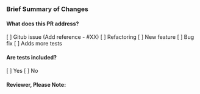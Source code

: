 ### Brief Summary of Changes
<!--
Provide some context as to what was changed, from an implementation standpoint.
-->

#### What does this PR address?
[ ] Gitub issue (Add reference - #XX)
[ ] Refactoring
[ ] New feature
[ ] Bug fix
[ ] Adds more tests

#### Are tests included?
[ ] Yes
[ ] No

#### Reviewer, Please Note:
<!--
List anything here that the reviewer should pay special attention to. This might
include, for example:
• Dependence on other PRs
• Reference to other Cloudinary SDKs
• Changes that seem arbitrary without further explanations
-->